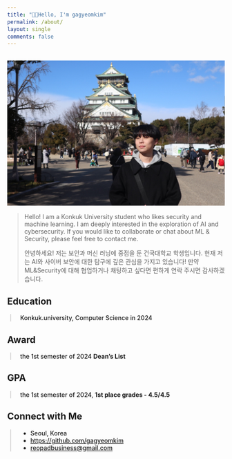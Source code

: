 ```yaml
---
title: "👋🏻Hello, I'm gagyeomkim"
permalink: /about/
layout: single
comments: false
---
```


<br>
<div style="text-align: center">
<img src="../images/about/profile.jpg" alt="profile" style="max-width:100%; height: auto;" />
</div>

> Hello! I am a Konkuk University student who likes security and machine learning. I am deeply interested in the exploration of AI and cybersecurity. If you would like to collaborate or chat about ML & Security, please feel free to contact me.
>
> 안녕하세요! 저는 보안과 머신 러닝에 중점을 둔 건국대학교 학생입니다. 현재 저는 AI와 사이버 보안에 대한 탐구에 깊은 관심을 가지고 있습니다! 만약 ML&Security에 대해 협업하거나 채팅하고 싶다면 편하게 연락 주시면 감사하겠습니다.

## **Education**

<div style="border-left: 2px solid rgba(199, 198, 198, 0.7); margin: 0.5em 0 0 0.5em; padding-left: 1.5em; font-weight: 500;"><p>
Konkuk.university, Computer Science in 2024</p>
</div>

## **Award**

<div style="border-left: 2px solid rgba(199, 198, 198, 0.7); margin: 0.5em 0 0 0.5em; padding-left: 1.5em; font-weight: 500;"><p>
the 1st semester of 2024 <strong>Dean’s List</strong></p>
</div>

## **GPA**

<div style="border-left: 2px solid rgba(199, 198, 198, 0.7); margin: 0.5em 0 0 0.5em; padding-left: 1.5em; font-weight: 500;"><p>
the 1st semester of 2024, <strong>1st place grades - 4.5/4.5</strong></p>
</div>

## Connect with Me

<div style="border-left: 2px solid rgba(199, 198, 198, 0.7); margin: 0.5em 0 0 0.5em; padding-left: 1.5em; font-weight: 500;">
    <ul class="author__urls social-icons">
        <li itemprop="homeLocation" itemscope itemtype="https://schema.org/Place">
          <i class="fas fa-fw fa-map-marker-alt" aria-hidden="true"></i> <span itemprop="name">  Seoul, Korea</span>
        </li>
        <li>
          <a href="https://github.com/gagyeomkim" itemprop="sameAs" rel="nofollow noopener noreferrer">
            <i class="fab fa-fw fa-github" aria-hidden="true"></i><span class="label">  https://github.com/gagyeomkim</span>
          </a>
        </li>
        <li>
          <a href="mailto:bemychoiiis@gmail.com">
            <meta itemprop="email" content="reopadbusiness@gmail.com" />
            <i class="fas fa-fw fa-envelope-square" aria-hidden="true"></i><span class="label">  reopadbusiness@gmail.com</span>
          </a>
        </li>
        <!-- <li>
          <a href="https://www.instagram.com/choiiis.dev/" itemprop="sameAs" rel="nofollow noopener noreferrer">
            <i class="fab fa-fw fa-instagram" aria-hidden="true"></i><span class="label">  https://www.instagram.com/choiiis.dev/</span>
          </a>
        </li> -->
    </ul>
  </div>

